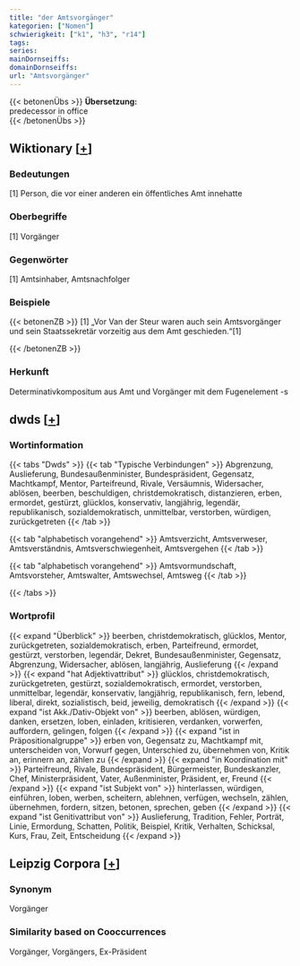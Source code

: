 ```yaml
---
title: "der Amtsvorgänger"
kategorien: ["Nomen"]
schwierigkeit: ["k1", "h3", "r14"]
tags:
series:
mainDornseiffs:
domainDornseiffs:
url: "Amtsvorgänger"
---
```


{{< betonenÜbs >}}
**Übersetzung:**  
predecessor in office  
{{< /betonenÜbs >}}

## Wiktionary [[+](https://de.wiktionary.org/wiki/Amtsvorgänger)]

### Bedeutungen
[1] Person, die vor einer anderen ein öffentliches Amt innehatte  

### Oberbegriffe
[1] Vorgänger  

### Gegenwörter
[1] Amtsinhaber, Amtsnachfolger  

### Beispiele
{{< betonenZB >}}
[1] „Vor Van der Steur waren auch sein Amtsvorgänger und sein Staatssekretär vorzeitig aus dem Amt geschieden.“[1]  

{{< /betonenZB >}}
### Herkunft
Determinativkompositum aus Amt und Vorgänger mit dem Fugenelement -s  



## dwds [[+](https://www.dwds.de/wb/Amtsvorgänger)]

### Wortinformation
{{< tabs "Dwds" >}}
{{< tab "Typische Verbindungen" >}}
Abgrenzung, Auslieferung, Bundesaußenminister, Bundespräsident, Gegensatz, Machtkampf, Mentor, Parteifreund, Rivale, Versäumnis, Widersacher, ablösen, beerben, beschuldigen, christdemokratisch, distanzieren, erben, ermordet, gestürzt, glücklos, konservativ, langjährig, legendär, republikanisch, sozialdemokratisch, unmittelbar, verstorben, würdigen, zurückgetreten
{{< /tab >}}

{{< tab "alphabetisch vorangehend" >}}
Amtsverzicht, Amtsverweser, Amtsverständnis, Amtsverschwiegenheit, Amtsvergehen
{{< /tab >}}

{{< tab "alphabetisch vorangehend" >}}
Amtsvormundschaft, Amtsvorsteher, Amtswalter, Amtswechsel, Amtsweg
{{< /tab >}}

{{< /tabs >}}

### Wortprofil
{{< expand "Überblick" >}} beerben, christdemokratisch, glücklos, Mentor, zurückgetreten, sozialdemokratisch, erben, Parteifreund, ermordet, gestürzt, verstorben, legendär, Dekret, Bundesaußenminister, Gegensatz, Abgrenzung, Widersacher, ablösen, langjährig, Auslieferung {{< /expand >}}
{{< expand "hat Adjektivattribut" >}} glücklos, christdemokratisch, zurückgetreten, gestürzt, sozialdemokratisch, ermordet, verstorben, unmittelbar, legendär, konservativ, langjährig, republikanisch, fern, lebend, liberal, direkt, sozialistisch, beid, jeweilig, demokratisch {{< /expand >}}
{{< expand "ist Akk./Dativ-Objekt von" >}} beerben, ablösen, würdigen, danken, ersetzen, loben, einladen, kritisieren, verdanken, vorwerfen, auffordern, gelingen, folgen {{< /expand >}}
{{< expand "ist in Präpositionalgruppe" >}} erben von, Gegensatz zu, Machtkampf mit, unterscheiden von, Vorwurf gegen, Unterschied zu, übernehmen von, Kritik an, erinnern an, zählen zu {{< /expand >}}
{{< expand "in Koordination mit" >}} Parteifreund, Rivale, Bundespräsident, Bürgermeister, Bundeskanzler, Chef, Ministerpräsident, Vater, Außenminister, Präsident, er, Freund {{< /expand >}}
{{< expand "ist Subjekt von" >}} hinterlassen, würdigen, einführen, loben, werben, scheitern, ablehnen, verfügen, wechseln, zählen, übernehmen, fordern, sitzen, betonen, sprechen, geben {{< /expand >}}
{{< expand "ist Genitivattribut von" >}} Auslieferung, Tradition, Fehler, Porträt, Linie, Ermordung, Schatten, Politik, Beispiel, Kritik, Verhalten, Schicksal, Kurs, Frau, Zeit, Entscheidung {{< /expand >}}

## Leipzig Corpora [[+](https://corpora.uni-leipzig.de/en/res?word=Amtsvorgänger&corpusId=deu_newscrawl-public_2018)]


### Synonym
Vorgänger


### Similarity based on Cooccurrences
Vorgänger, Vorgängers, Ex-Präsident

